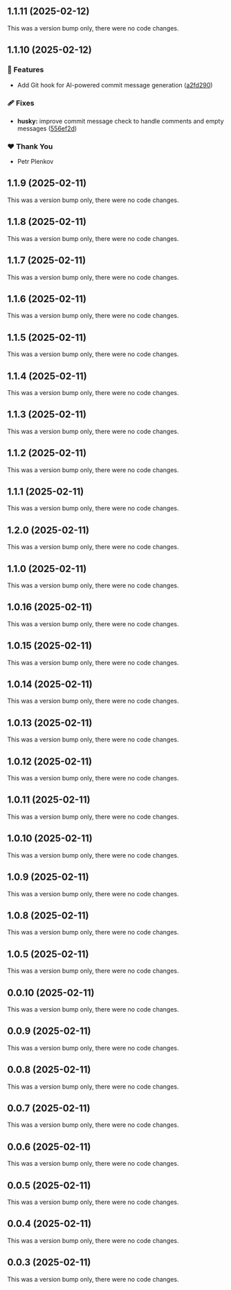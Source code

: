 ## 1.1.11 (2025-02-12)

This was a version bump only, there were no code changes.

## 1.1.10 (2025-02-12)

### 🚀 Features

- Add Git hook for AI-powered commit message generation ([a2fd290](https://github.com/theplenkov-npm/codygen/commit/a2fd290))

### 🩹 Fixes

- **husky:** improve commit message check to handle comments and empty messages ([556ef2d](https://github.com/theplenkov-npm/codygen/commit/556ef2d))

### ❤️ Thank You

- Petr Plenkov

## 1.1.9 (2025-02-11)

This was a version bump only, there were no code changes.

## 1.1.8 (2025-02-11)

This was a version bump only, there were no code changes.

## 1.1.7 (2025-02-11)

This was a version bump only, there were no code changes.

## 1.1.6 (2025-02-11)

This was a version bump only, there were no code changes.

## 1.1.5 (2025-02-11)

This was a version bump only, there were no code changes.

## 1.1.4 (2025-02-11)

This was a version bump only, there were no code changes.

## 1.1.3 (2025-02-11)

This was a version bump only, there were no code changes.

## 1.1.2 (2025-02-11)

This was a version bump only, there were no code changes.

## 1.1.1 (2025-02-11)

This was a version bump only, there were no code changes.

## 1.2.0 (2025-02-11)

This was a version bump only, there were no code changes.

## 1.1.0 (2025-02-11)

This was a version bump only, there were no code changes.

## 1.0.16 (2025-02-11)

This was a version bump only, there were no code changes.

## 1.0.15 (2025-02-11)

This was a version bump only, there were no code changes.

## 1.0.14 (2025-02-11)

This was a version bump only, there were no code changes.

## 1.0.13 (2025-02-11)

This was a version bump only, there were no code changes.

## 1.0.12 (2025-02-11)

This was a version bump only, there were no code changes.

## 1.0.11 (2025-02-11)

This was a version bump only, there were no code changes.

## 1.0.10 (2025-02-11)

This was a version bump only, there were no code changes.

## 1.0.9 (2025-02-11)

This was a version bump only, there were no code changes.

## 1.0.8 (2025-02-11)

This was a version bump only, there were no code changes.

## 1.0.5 (2025-02-11)

This was a version bump only, there were no code changes.

## 0.0.10 (2025-02-11)

This was a version bump only, there were no code changes.

## 0.0.9 (2025-02-11)

This was a version bump only, there were no code changes.

## 0.0.8 (2025-02-11)

This was a version bump only, there were no code changes.

## 0.0.7 (2025-02-11)

This was a version bump only, there were no code changes.

## 0.0.6 (2025-02-11)

This was a version bump only, there were no code changes.

## 0.0.5 (2025-02-11)

This was a version bump only, there were no code changes.

## 0.0.4 (2025-02-11)

This was a version bump only, there were no code changes.

## 0.0.3 (2025-02-11)

This was a version bump only, there were no code changes.
